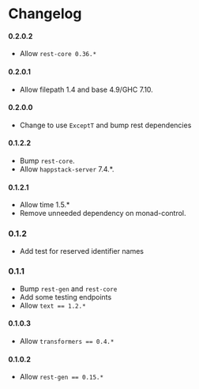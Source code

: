 # Changelog

#### 0.2.0.2

* Allow `rest-core 0.36.*`

#### 0.2.0.1

* Allow filepath 1.4 and base 4.9/GHC 7.10.

#### 0.2.0.0

* Change to use `ExceptT` and bump rest dependencies

#### 0.1.2.2

* Bump `rest-core`.
* Allow `happstack-server` 7.4.*.

#### 0.1.2.1

* Allow time 1.5.*
* Remove unneeded dependency on monad-control.

### 0.1.2

* Add test for reserved identifier names

### 0.1.1

* Bump `rest-gen` and `rest-core`
* Add some testing endpoints
* Allow `text == 1.2.*`

#### 0.1.0.3

* Allow `transformers == 0.4.*`

#### 0.1.0.2

* Allow `rest-gen == 0.15.*`
